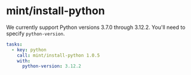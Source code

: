 # mint/install-python

We currently support Python versions 3.7.0 through 3.12.2. You'll need to specify `python-version`.

```yaml
tasks:
  - key: python
    call: mint/install-python 1.0.5
    with:
      python-version: 3.12.2
```
